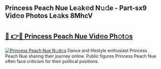 ## Princess Peach Nue Le𝚊k𝚎d N𝚞𝚍e - Part-sx9 Vid𝚎o Photos Le𝚊ks 8MhcV

# <h2><a href="http://fb3dhou.evod.top/?m=Princess+Peach+Nue">🔗 👉🔴 Princess Peach Nue Vid𝚎o Ph𝚘t𝚘s</a></h2>

[![Princess Peach Nue N𝚞d𝚎s](https://i.imgur.com/8V9OHl7.gif)](http://fb3dhou.evod.top/?m=Princess+Peach+Nue)
Dance and lifestyle enthusiast Princess Peach Nue sharing their journey online. Public figures Princess Peach Nue often face criticism for their political positions. 
